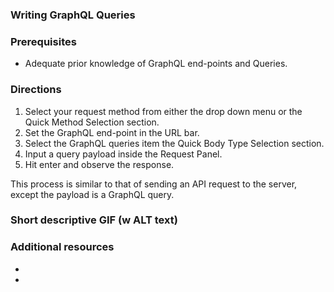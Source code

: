 ### Writing GraphQL Queries 

### Prerequisites

-  Adequate prior knowledge of GraphQL end-points and Queries.

### Directions

1. Select your request method from either the drop down menu or the Quick Method Selection section.
2. Set the GraphQL end-point in the URL bar.
3. Select the GraphQL queries item the Quick Body Type Selection section.
4. Input a query payload inside the Request Panel.
5. Hit enter and observe the response.

This process is similar to that of sending an API request to the server, except the payload is a GraphQL query.

### Short descriptive GIF (w ALT text)

### Additional resources

- 
-